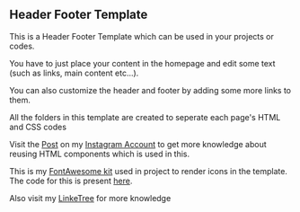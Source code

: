 <html>
  <h2>Header Footer Template</h2>
  <p>This is a Header Footer Template which can be used in your projects or codes.</p>
  <p>You have to just place your content in the homepage and edit some text (such as links, main content etc...).</p>
  <p>You can also customize the header and footer by adding some more links to them.</p>
  <p>All the folders in this template are created to seperate each page's HTML and CSS codes</p>
  
  <p>Visit the <a href="https://www.instagram.com/p/CUTzfgTFWPB/?utm_source=ig_web_copy_link" target="_blank">Post</a> 
    on my <a href="https://www.instagram.com/coding_with_maro/?utm_medium=copy_link" target="_blank">Instagram Account</a> 
    to get more knowledge about reusing HTML components which is used in this.</p>
  
  <p>This is my <a href="https://kit.fontawesome.com/23538a4f23.js" target="_blank">FontAwesome kit</a> used in project to render icons in the template. The code for this is present <a href="https://github.com/codewithmaro/ReusingHTMLCodeUsingJS" target="_blank">here</a>.</p>
  <p>Also visit my <a href="https://linktr.ee/codewithmaro" target="_blank">LinkeTree</a> for more knowledge</p>
</html>
